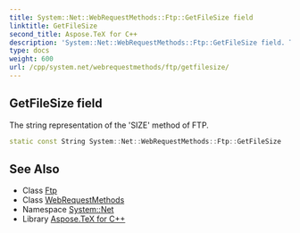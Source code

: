 ```yaml
---
title: System::Net::WebRequestMethods::Ftp::GetFileSize field
linktitle: GetFileSize
second_title: Aspose.TeX for C++
description: 'System::Net::WebRequestMethods::Ftp::GetFileSize field. The string representation of the ''SIZE'' method of FTP in C++.'
type: docs
weight: 600
url: /cpp/system.net/webrequestmethods/ftp/getfilesize/
---
```

## GetFileSize field


The string representation of the 'SIZE' method of FTP.

```cpp
static const String System::Net::WebRequestMethods::Ftp::GetFileSize
```

## See Also

* Class [Ftp](../)
* Class [WebRequestMethods](../../)
* Namespace [System::Net](../../../)
* Library [Aspose.TeX for C++](../../../../)

